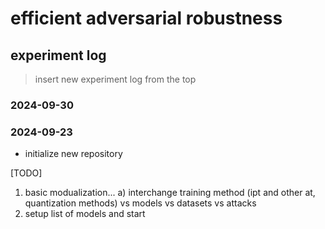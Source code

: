 # efficient adversarial robustness

## experiment log

> insert new experiment log from the top

### 2024-09-30




### 2024-09-23
- initialize new repository

[TODO]
1. basic modualization... a) interchange training method (ipt and other at, quantization methods) vs models vs datasets vs attacks
2. setup list of models and start 